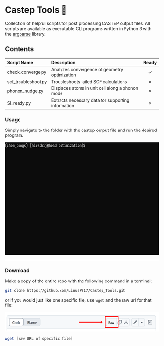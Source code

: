 # Castep Tools 🔧

Collection of helpful scripts for post processing CASTEP output files. All scripts are available as executable CLI programs written in Python 3 with the [argparse](https://docs.python.org/3/library/argparse.html) library. 

## Contents

|     Script Name     |                    Description                     | Ready |
| :------------------ | :------------------------------------------------- | :---: |
|  check_converge.py  |   Analyzes convergence of geometry optimization    |   ✓   |
| scf_troubleshoot.py |       Troubleshoots failed SCF calculations        |   ✗   |
|   phonon_nudge.py   |  Displaces atoms in unit cell along a phonon mode  |   ✗   |
|     SI_ready.py     | Extracts necessary data for supporting information |   ✗   |

### Usage
Simply navigate to the folder with the castep output file and run the desired program.

<div style="text-align:center;">
  <img src="https://github.com/LinusP217/Castep_Tools/blob/main/castep_tool_demo.gif" width="700" height="369">
</div>

---

### Download
Make a copy of the entire repo with the following command in a terminal:
```bash
git clone https://github.com/LinusP217/Castep_Tools.git
```

or if you would just like one specific file, use `wget` and the raw url for that file:

<img align="center" src='https://github.com/tjz21/DAC_metals/blob/main/raw_link_image.png' width = "600" height = "63.4">

```bash
wget [raw URL of specific file]
```

